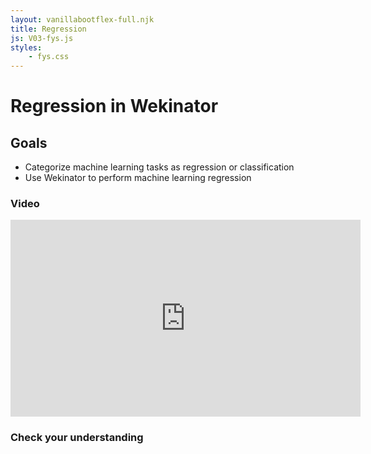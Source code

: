 ```yaml
---
layout: vanillabootflex-full.njk
title: Regression
js: V03-fys.js
styles:
	- fys.css
---
```


# Regression in Wekinator

## Goals

- Categorize machine learning tasks as regression or classification 
- Use Wekinator to perform machine learning regression

### Video

<iframe width="560" height="315" src="https://www.youtube.com/embed/nXqloezrZQs" frameborder="0" allow="accelerometer; autoplay; encrypted-media; gyroscope; picture-in-picture" allowfullscreen></iframe>

### Check your understanding

<div id="question-node"></div>

<!-- 
### Check-in questions

**By 12 pm Friday, complete the check-in quiz** [C2: Regression](https://d2l.mountunion.edu/d2l/le/content/43087/viewContent/551658/View?ou=43087). -->